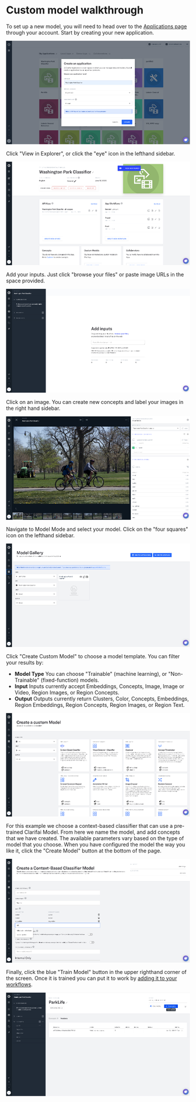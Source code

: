 # Custom model walkthrough

To set up a new model, you will need to head over to the [Applications page](https://portal.clarifai.com/apps) through your account. Start by creating your new application.

![](../../images/create_an_application.jpg)

Click "View in Explorer", or click the "eye" icon in the lefthand sidebar.

![](../../images/view_in_explorer.jpg)

Add your inputs. Just click "browse your files" or paste image URLs in the space provided.

![](../../images/Add_inputs.jpg)

Click on an image. You can create new concepts and label your images in the right hand sidebar.

![](../../images/create_concepts_and_label.jpg)

Navigate to Model Mode and select your model. Click on the "four squares" icon on the lefthand sidebar.

![](../../images/model_gallery.jpg)

Click "Create Custom Model" to choose a model template. You can filter your results by:

* **Model Type** You can choose "Trainable" (machine learning), or "Non-Trainable" (fixed-function) models.
* **Input** Inputs currently accept Embeddings, Concepts, Image, Image or Video, Region Images, or Region Concepts.
* **Output** Outputs currently return Clusters, Color, Concepts, Embeddings, Region Embeddings, Region Concepts, Region Images, or Region Text.

![](../../images/create_custom_model.jpg)

For this example we choose a context-based classifier that can use a pre-trained Clarifai Model. From here we name the model, and add concepts that we have created. The available parameters vary based on the type of model that you choose. When you have configured the model the way you like it, click the "Create Model" button at the bottom of the page.

![](../../images/create_context_based_classifier.jpg)

Finally, click the blue "Train Model" button in the upper righthand corner of the screen. Once it is trained you can put it to work by [adding it to your workflows](https://docs.clarifai.com/portal-guide/workflows).

![](../../images/train_model.jpg)
